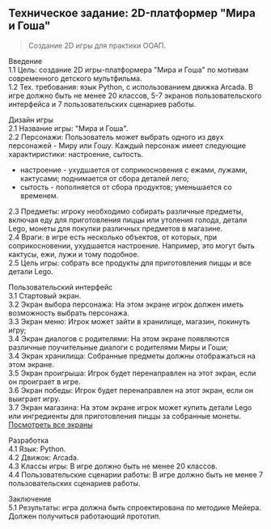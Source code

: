 ## Техническое задание: 2D-платформер "Мира и Гоша"

> Создание 2D игры для практики ООАП.

Введение  
1.1 Цель: создание 2D игры-платформера "Мира и Гоша" по мотивам современного детского мультфильма.  
1.2 Тех. требования: язык Python, с использованием движка Arcada. В игре должно быть не менее 20 классов, 5-7 экранов пользовательского интерфейса и 7 пользовательских сценариев работы.  

Дизайн игры  
2.1 Название игры: "Мира и Гоша".  
2.2 Персонажи: Пользователь может выбрать одного из двух персонажей - Миру или Гошу. Каждый персонаж имеет следующие характиристики: настроение, сытость.  
 - настроение - ухудшается от соприкосновения с ежами, лужами, кактусами; поднимается от сбора деталей лего;  
 - сытость - пополняется от сбора продуктов; уменьшается со временем.  

2.3 Предметы: игроку необходимо собирать различные предметы, включая еду для приготовления пиццы или утоления голода, детали Lego, монеты для покупки различных предметов в магазине.  
2.4 Враги: в игре есть несколько объектов, от которых, при соприкосновении, ухудшается настроение. Например, это могут быть  кактусы, ежи, лужи и тому подобное.  
2.5 Цель игры: собрать все продукты для приготовления пиццы и все детали Lego.  

Пользовательский интерфейс  
3.1 Стартовый экран.  
3.2 Экран выбора персонажа: На этом экране игрок должен иметь возможность выбрать персонажа.  
3.3 Экран меню: Игрок может зайти в хранилище, магазин, покинуть игру;  
3.4 Экран диалогов с родителями: На этом экране появляются различные поучительные диалоги с родителями Миры и Гоши;  
3.4 Экран хранилища: Собранные предметы должны отображаться на этом экране.  
3.5 Экран проигрыша: Игрок будет перенаправлен на этот экран, если он проиграет в игре.  
3.6 Экран победы: Игрок будет перенаправлен на этот экран, если он выиграет игру.  
3.7 Экран магазина: На этом экране игрок может купить детали Lego или ингредиенты для приготовления пиццы за собранные монеты. 
[Посмотреть все экраны](./screens.md)


Разработка  
4.1 Язык: Python.  
4.2 Движок: Arcada.  
4.3 Классы игры: В игре должно быть не менее 20 классов.  
4.4 Пользовательские сценарии работы: В игре должно быть не менее 7 пользовательских  сценариев работы.  

Заключение  
5.1 Результаты: игра должна быть спроектирована по методике Мейера. Должен получиться работающий прототип.  